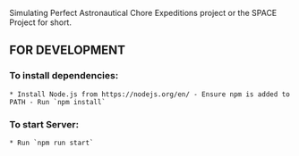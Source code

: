 Simulating Perfect Astronautical Chore Expeditions project or the SPACE Project for short.

## FOR DEVELOPMENT

### To install dependencies:

    * Install Node.js from https://nodejs.org/en/ - Ensure npm is added to PATH - Run `npm install`

### To start Server:

    * Run `npm run start`
